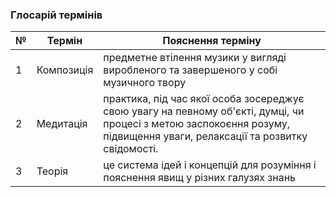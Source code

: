 ### Глосарій термінів
| №    | Термін | Пояснення терміну |
| ---- | -------| ------------------|
| 1    | Композиція | предметне втілення музики у вигляді виробленого та завершеного у собі музичного твору |
| 2    | Медитація  | практика, під час якої особа зосереджує свою увагу на певному об'єкті, думці, чи процесі з метою заспокоєння розуму, підвищення уваги, релаксації та розвитку свідомості. |
| 3    | Теорія | це система ідей і концепцій для розуміння і пояснення явищ у різних галузях знань |
